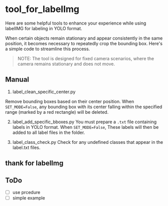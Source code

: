 # tool_for_labelImg
Here are some helpful tools to enhance your experience while using labelIMG for labeling in YOLO format.

When certain objects remain stationary and appear consistently in the same position, it becomes necessary to repeatedly crop the bounding box. Here's a simple code to streamline this process.

> NOTE: The tool is designed for fixed camera scenarios, where the camera remains stationary and does not move.

## Manual

1. label_clean_specific_center.py

Remove bounding boxes based on their center position. When `SET_MODE=False`, any bounding box with its center falling within the specified range (marked by a red rectangle) will be deleted.

2. label_add_specific_bboxes.py
You must prepare a `.txt` file containing labels in YOLO format. When `SET_MODE=False`, These labels will then be added to all label files in the folder.

3. label_class_check.py
Check for any undefined classes that appear in the label.txt files.

## thank for labelImg

## ToDo
- [ ] use prcedure
- [ ] simple example
